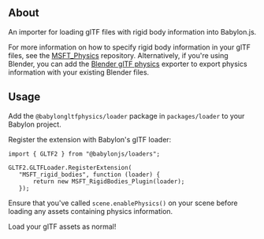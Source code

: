 ## About

An importer for loading glTF files with rigid body information into Babylon.js.

For more information on how to specify rigid body information in your glTF files, see the [MSFT_Physics](https://github.com/eoineoineoin/glTF_Physics) repository. Alternatively, if you're using Blender, you can add the [Blender glTF physics](https://github.com/eoineoineoin/glTF_Physics_Blender_Exporter) exporter to export physics information with your existing Blender files.

## Usage

Add the `@babylongltfphysics/loader` package in `packages/loader` to your Babylon project.

Register the extension with Babylon's glTF loader:

```
import { GLTF2 } from "@babylonjs/loaders";

GLTF2.GLTFLoader.RegisterExtension(
   "MSFT_rigid_bodies", function (loader) {
       return new MSFT_RigidBodies_Plugin(loader);
   });
```

Ensure that you've called `scene.enablePhysics()` on your scene before loading any assets containing physics information.

Load your glTF assets as normal!

